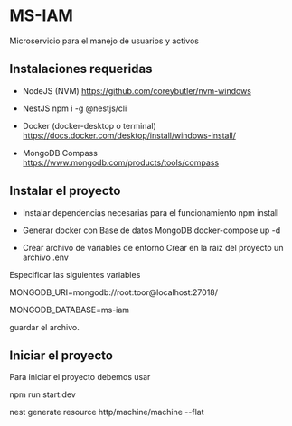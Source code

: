 # MS-IAM

Microservicio para el manejo de usuarios y activos

## Instalaciones requeridas

- NodeJS (NVM)
  https://github.com/coreybutler/nvm-windows

- NestJS
  npm i -g @nestjs/cli

- Docker (docker-desktop o terminal)
  https://docs.docker.com/desktop/install/windows-install/

- MongoDB Compass
  https://www.mongodb.com/products/tools/compass

## Instalar el proyecto

- Instalar dependencias necesarias para el funcionamiento
  npm install

- Generar docker con Base de datos MongoDB
  docker-compose up -d

- Crear archivo de variables de entorno
  Crear en la raiz del proyecto un archivo .env

Especificar las siguientes variables

MONGODB_URI=mongodb://root:toor@localhost:27018/

MONGODB_DATABASE=ms-iam

guardar el archivo.

## Iniciar el proyecto

Para iniciar el proyecto debemos usar

npm run start:dev

nest generate resource http/machine/machine --flat
